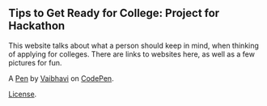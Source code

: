 Tips to Get Ready for College: Project for Hackathon
----------------------------------------------------
This website talks about what a person should keep in mind, when thinking of applying for colleges. There are links to websites here, as well as a few pictures for fun.

A [Pen](https://codepen.io/vk89676/pen/WNrYyoQ) by [Vaibhavi](https://codepen.io/vk89676) on [CodePen](https://codepen.io).

[License](https://codepen.io/vk89676/pen/WNrYyoQ/license).